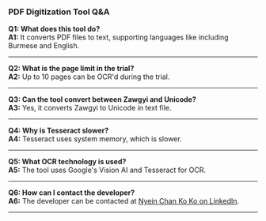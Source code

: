 
### PDF Digitization Tool Q&A

**Q1: What does this tool do?**  
**A1:** It converts PDF files to text, supporting languages like including Burmese and English.

---

**Q2: What is the page limit in the trial?**  
**A2:** Up to 10 pages can be OCR'd during the trial.

---

**Q3: Can the tool convert between Zawgyi and Unicode?**  
**A3:** Yes, it converts Zawgyi to Unicode in text file.

---

**Q4: Why is Tesseract slower?**  
**A4:** Tesseract uses system memory, which is slower.

---

**Q5: What OCR technology is used?**  
**A5:** The tool uses Google's Vision AI and Tesseract for OCR.

---

**Q6: How can I contact the developer?**  
**A6:** The developer can be contacted at [Nyein Chan Ko Ko on LinkedIn](https://linkedin.com/in/nyeinchankoko).

---
